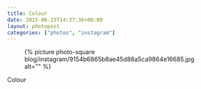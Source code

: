 ```yaml
---
title: Colour
date: 2015-06-15T14:37:36+00:00
layout: photopost
categories: ["photos", "instagram"]
---
```


<figure class="photo photo--square">
  {% picture photo-square blog/instagram/9154b6865b8ae45d88a5ca9864e16685.jpg alt="" %}
</figure>

Colour
